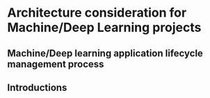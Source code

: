 # Architecture consideration for Machine/Deep Learning projects

## Machine/Deep learning application lifecycle management process

## Introductions


